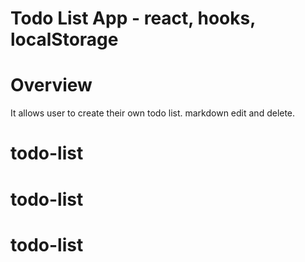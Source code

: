 # Todo List App - react, hooks, localStorage

# Overview
  It allows user to create their own todo list.
  markdown edit and delete. 

# todo-list
# todo-list
# todo-list
